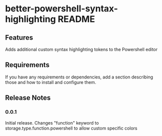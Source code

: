 # better-powershell-syntax-highlighting README

## Features

Adds additional custom syntax highlighting tokens to the Powershell editor

## Requirements

If you have any requirements or dependencies, add a section describing those and how to install and configure them.

## Release Notes

### 0.0.1

Initial release. Changes "function" keyword to storage.type.function.powershell to allow custom specific colors